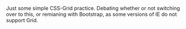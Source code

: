 Just some simple CSS-Grid practice. Debating whether or not switching over to this, or remianing with Bootstrap, as some versions of IE do not support Grid.

